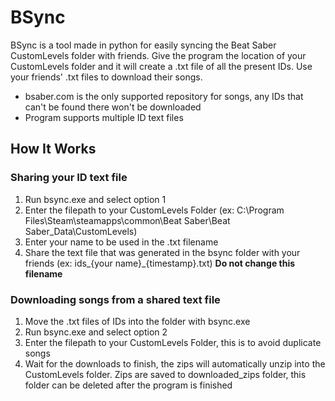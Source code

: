 # BSync 

BSync is a tool made in python for easily syncing the Beat Saber CustomLevels folder with friends.
Give the program the location of your CustomLevels folder and it will create a .txt file of all the present IDs.
Use your friends' .txt files to download their songs. 



* bsaber.com is the only supported repository for songs, any IDs that can't be found there won't be downloaded
* Program supports multiple ID text files


## How It Works

### Sharing your ID text file

1. Run bsync.exe and select option 1
2. Enter the filepath to your CustomLevels Folder 
(ex: C:\Program Files\Steam\steamapps\common\Beat Saber\Beat Saber_Data\CustomLevels)
3. Enter your name to be used in the .txt filename
4. Share the text file that was generated in the bsync folder with your friends (ex: ids_{your name}_{timestamp}.txt)
**Do not change this filename** 

### Downloading songs from a shared text file

1. Move the .txt files of IDs into the folder with bsync.exe
2. Run bsync.exe and select option 2
3. Enter the filepath to your CustomLevels Folder, this is to avoid duplicate songs
4. Wait for the downloads to finish, the zips will automatically unzip into the CustomLevels folder.
Zips are saved to downloaded_zips folder, this folder can be deleted after the program is finished
